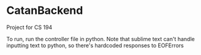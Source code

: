 # CatanBackend
Project for CS 194

To run, run the controller file in python.
Note that sublime text can't handle inputting text to python, so there's hardcoded responses to EOFErrors
